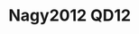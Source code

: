 # Nagy2012 QD12
<a name="material" />
<script type="application/ld+json">

  {
    "@context": "https://schema.org/",
    "@type": "ChemicalSubstance",
    "http://purl.org/dc/terms/conformsTo":
      {
        "@type": "CreativeWork",
        "@id": "https://bioschemas.org/profiles/ChemicalSubstance/0.4-RELEASE/"
      },
    "@id": "https://egonw.github.io/nanowiki/nanowiki138.html#material",
    "name": "Nagy2012 QD12",
    "sameAs: "http://127.0.0.1/mediawiki/index.php/Special:URIResolver/Nagy2012_QD12"
  }
</script>

